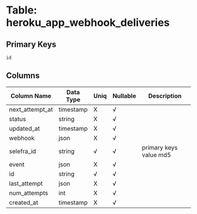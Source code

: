 # Table: heroku_app_webhook_deliveries

## Primary Keys 

```
id
```


## Columns 

|  Column Name   |  Data Type  | Uniq | Nullable | Description | 
|  ----  | ----  | ----  | ----  | ---- | 
| next_attempt_at | timestamp | X | √ |  | 
| status | string | X | √ |  | 
| updated_at | timestamp | X | √ |  | 
| webhook | json | X | √ |  | 
| selefra_id | string | √ | √ | primary keys value md5 | 
| event | json | X | √ |  | 
| id | string | √ | √ |  | 
| last_attempt | json | X | √ |  | 
| num_attempts | int | X | √ |  | 
| created_at | timestamp | X | √ |  | 


